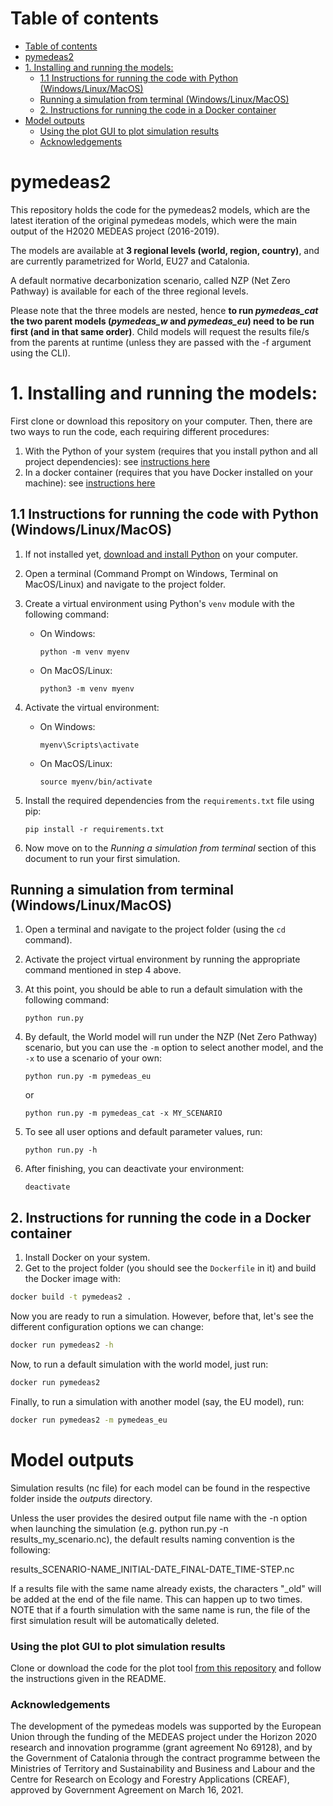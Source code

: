 
# Table of contents
- [Table of contents](#table-of-contents)
- [pymedeas2](#pymedeas2)
- [1. Installing and running the models:](#1-installing-and-running-the-models)
  - [1.1 Instructions for running the code with Python (Windows/Linux/MacOS)](#11-instructions-for-running-the-code-with-python-windowslinuxmacos)
  - [Running a simulation from terminal (Windows/Linux/MacOS)](#running-a-simulation-from-terminal-windowslinuxmacos)
  - [2. Instructions for running the code in a Docker container](#2-instructions-for-running-the-code-in-a-docker-container)
- [Model outputs](#model-outputs)
    - [Using the plot GUI to plot simulation results](#using-the-plot-gui-to-plot-simulation-results)
    - [Acknowledgements](#acknowledgements)

# pymedeas2

This repository holds the code for the pymedeas2 models, which are the latest iteration of the original pymedeas models, which were the main output of the H2020 MEDEAS project (2016-2019).

The models are available at **3 regional levels (world, region, country)**, and are currently parametrized for World, EU27 and Catalonia.


A default normative decarbonization scenario, called NZP (Net Zero Pathway) is available for each of the three regional levels.


Please note that the three models are nested, hence **to run *pymedeas_cat* the two parent models (*pymedeas_w* and *pymedeas_eu*) need to be run first (and in that same order)**. Child models will request the results file/s from the parents at runtime (unless they are passed with the -f argument using the CLI).


# 1. Installing and running the models:
First clone or download this repository on your computer. Then, there are two ways to run the code, each requiring different procedures:
  1. With the Python of your system (requires that you install python and all project dependencies): see [instructions here](#11-instructions-for-running-the-code-with-python-windowslinuxmacos)
  2. In a docker container (requires that you have Docker installed on your machine): see [instructions here](#2-instructions-for-running-the-code-in-a-docker-container)


## 1.1 Instructions for running the code with Python (Windows/Linux/MacOS)


1. If not installed yet, [download and install Python](https://www.python.org/downloads/) on your computer.

2. Open a terminal (Command Prompt on Windows, Terminal on MacOS/Linux) and navigate to the project folder.

3. Create a virtual environment using Python's `venv` module with the following command:

   - On Windows:
     ```
     python -m venv myenv
     ```

   - On MacOS/Linux:
     ```
     python3 -m venv myenv
     ```

4. Activate the virtual environment:

   - On Windows:
     ```
     myenv\Scripts\activate
     ```

   - On MacOS/Linux:
     ```
     source myenv/bin/activate
     ```

5. Install the required dependencies from the `requirements.txt` file using pip:
    ```
    pip install -r requirements.txt
    ```

6. Now move on to the *Running a simulation from terminal* section of this document to run your first simulation.

## Running a simulation from terminal (Windows/Linux/MacOS)

1. Open a terminal and navigate to the project folder (using the `cd` command).

2. Activate the project virtual environment by running the appropriate command mentioned in step 4 above.

3. At this point, you should be able to run a default simulation with the following command:
    ```
    python run.py
    ```

4. By default, the World model will run under the NZP (Net Zero Pathway) scenario, but you can use the `-m` option to select another model, and the `-x` to use a scenario of your own:
    ```
    python run.py -m pymedeas_eu
    ```
    or
    ```
    python run.py -m pymedeas_cat -x MY_SCENARIO
    ```

5. To see all user options and default parameter values, run:
    ```
    python run.py -h
    ```

6. After finishing, you can deactivate your environment:
    ```
    deactivate
    ```


## 2. Instructions for running the code in a Docker container

1. Install Docker on your system.
2. Get to the project folder (you should see the `Dockerfile` in it) and build the Docker image with:

```bash
docker build -t pymedeas2 .
```

Now you are ready to run a simulation. However, before that, let's see the different configuration options we can change:

```bash
docker run pymedeas2 -h
```

Now, to run a default simulation with the world model, just run:

```bash
docker run pymedeas2
```

Finally, to run a simulation with another model (say, the EU model), run:

```bash
docker run pymedeas2 -m pymedeas_eu
```

# Model outputs

Simulation results (nc file) for each model can be found in the respective folder inside the *outputs* directory.

Unless the user provides the desired output file name with the -n option when launching the simulation (e.g. python run.py -n results_my_scenario.nc), the default results naming convention is the following:

results_SCENARIO-NAME_INITIAL-DATE_FINAL-DATE_TIME-STEP.nc

If a results file with the same name already exists, the characters "_old" will be added at the end of the file name. This can happen up to two times. NOTE that if a fourth simulation with the same name is run, the file of the first simulation result will be automatically deleted.


### Using the plot GUI to plot simulation results

Clone or download the code for the plot tool [from this repository](https://github.com/Earth-and-Energy-Systems-Lab/pymedeas_plots) and follow the instructions given in the README.

### Acknowledgements
The development of the pymedeas models was supported by the European Union through the funding of the MEDEAS project under the Horizon 2020 research and innovation programme (grant agreement No 69128), and by the Government of Catalonia through the contract programme between the Ministries of Territory and Sustainability and Business and Labour and the Centre for Research on Ecology and Forestry Applications (CREAF), approved by Government Agreement on March 16, 2021.
